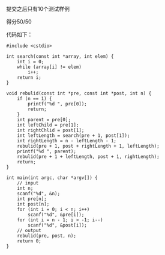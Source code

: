 提交之后只有10个测试样例

得分50/50

代码如下：


    #include <cstdio>

    int search(const int *array, int elem) {
        int i = 0;
        while (array[i] != elem)
            i++;
        return i;
    }

    void rebulid(const int *pre, const int *post, int n) {
        if (n == 1) {
            printf("%d ", pre[0]);
            return;
        }
        int parent = pre[0];
        int leftChild = pre[1];
        int rightChlid = post[1];
        int leftLength = search(pre + 1, post[1]);
        int rightLength = n - leftLength - 1;
        rebulid(pre + 1, post + rightLength + 1, leftLength);
        printf("%d ", parent);
        rebulid(pre + 1 + leftLength, post + 1, rightLength);
        return;
    }

    int main(int argc, char *argv[]) {
        // input
        int n;
        scanf("%d", &n);
        int pre[n];
        int post[n];
        for (int i = 0; i < n; i++)
            scanf("%d", &pre[i]);
        for (int i = n - 1; i > -1; i--)
            scanf("%d", &post[i]);
        // output
        rebulid(pre, post, n);
        return 0;
    }